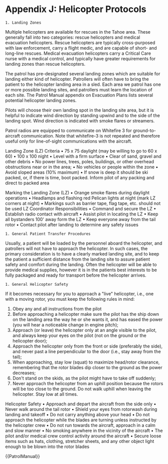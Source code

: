 # Appendix J: Helicopter Protocols

    1. Landing Zones
Multiple helicopters are available for rescues in the Tahoe area. These generally fall into two categories: rescue helicopters and medical evacuation helicopters.
Rescue helicopters are typically cross-purposed with law enforcement, carry a flight medic, and are capable of short- and long-line rescues. Medical evacuation helicopters carry a Critical Care nurse with a medical control, and typically have greater requirements for landing zones than rescue helicopters.

The patrol has pre-designated several landing zones which are suitable for landing either kind of helicopter. Patrollers will often have to bring the patient to the helicopter landing area in a sled. Each area
we patrol has one or more possible landing sites, and patrollers must learn the location of each site. The Patrol Manual appendix on Evacuation Plans lists several potential helicopter landing zones.

Pilots will choose their own landing spot in the landing site area, but it is helpful to indicate wind direction by
standing upwind and to the side of the landing spot. Wind direction is indicated with smoke flares or streamers.

Patrol radios are equipped to communicate on Whitefire 3 for ground-to-aircraft communication. Note that whitefire-3 is not repeated and therefore useful only for line-of-sight communications with the aircraft.

Landing Zone (LZ) Criteria
• 75 x 75 daylight (may be willing to go to 60 x 60)
• 100 x 100 night
• Level with a firm surface
• Clear of sand, gravel and other debris
• No power lines, trees, poles, buildings, or other overhead obstructions near or in the area;
• No vehicles or people within the zone
• Avoid sloped areas (10% maximum)
• If snow is deep it should be ski packed, or, if there is time, boot packed.  Inform pilot of any packing and direct to packed area

Marking the Landing Zone (LZ)
• Orange smoke flares during daylight operations
• Headlamps and flashing red Pelican lights at night (mark LZ corners at night)
• Markings such as barrier tape, flag tape, etc. should not be used
LZ Coordinator Responsibilities
• Command and secure the LZ
• Establish radio contact with aircraft
• Assist pilot in locating the LZ
• Keep all bystanders 100' away form the LZ
• Keep everyone away from the tail rotor
• Contact pilot after landing to determine any safety issues

    1. General Patient Transfer Procedures
Usually, a patient will be loaded by the personnel aboard the helicopter, and patrollers will not have to approach the
helicopter. In such cases, the primary consideration is to have a clearly marked landing site, and to keep the patient a
sufficient distance from the landing site to assure patient safety and comfort during the landing. Often the helicopter will be able 
to provide medical supplies, however it is in the patients best interests to be fully packaged and ready for transport before the helicopter arrives.

    1. General Helicopter Safety
If it becomes necessary for you to approach a "live" helicopter, i.e., one with a moving rotor, you must keep the following rules in mind:
  1. Obey any and all instructions from the pilot
  1. Before approaching a helicopter make sure the pilot has the ship down on the landing area the way he or she wants it, and has eased the power (you will hear a noticeable change in engine pitch);
  1. Approach (or leave) the helicopter only at an angle visible to the pilot, and always keep your eyes on the pilot (not on the ground or the helicopter door);
  1. Approach the helicopter only from the front or side (preferably the side), and never past a line perpendicular to the door (i.e., stay away from the tail);
  1. When approaching, stay low (squat) to maximize head/rotor clearance, remembering that the rotor blades dip closer to the ground as the power decreases;
  1. Don't stand on the skids, as the pilot might have to take off suddenly;
  1. Never approach the helicopter from an uphill position because the rotors will be too close to the ground.  Do not walk uphill when leaving the helicopter. Stay low at all times.

Helicopter Safety
• Approach and depart the aircraft from the side only
• Never walk around the tail rotor
• Shield your eyes from rotorwash during landing and takeoff
• Do not carry anything above your head
• Do not approach the helicopter while the blades are turning unless instructed by the helicopter crew
• Do not run towards the aircraft, approach in a calm and slow manner
• No smoking anywhere in the vicinity of the aircraft
• The pilot and/or medical crew control activity around the aircraft
• Secure loose items such as hats, clothing, stretcher sheets, and any other object light enough to be blown into the rotor blades


{{PatrolManual}}